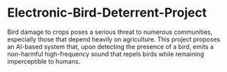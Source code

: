 # Electronic-Bird-Deterrent-Project
Bird damage to crops poses a serious threat to numerous communities, especially those that depend heavily on agriculture. This project proposes an AI-based system that, upon detecting the presence of a bird, emits a non-harmful high-frequency sound that repels birds while remaining imperceptible to humans.
